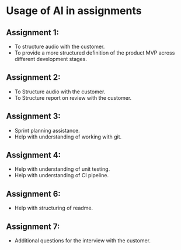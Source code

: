 # Usage of AI in assignments


## Assignment 1:
- To structure audio with the customer.
- To provide a more structured definition of the product MVP across different development stages.
## Assignment 2:
- To Structure audio with the customer.
- To Structure report on review with the customer.
## Assignment 3:
- Sprint planning assistance.
- Help with understanding of working with git.
## Assignment 4:
- Help with understanding of unit testing.
- Help with understanding of CI pipeline.
## Assignment 6:
- Help with structuring of readme.
## Assignment 7:
- Additional questions for the interview with the customer.